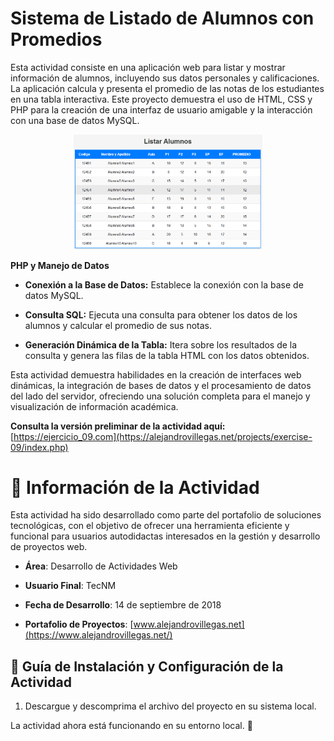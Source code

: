 # Sistema de Listado de Alumnos con Promedios

Esta actividad consiste en una aplicación web para listar y mostrar información de alumnos, incluyendo sus datos personales y calificaciones. La aplicación calcula y presenta el promedio de las notas de los estudiantes en una tabla interactiva. Este proyecto demuestra el uso de HTML, CSS y PHP para la creación de una interfaz de usuario amigable y la interacción con una base de datos MySQL.

<p align="center">
  <img src="./Readme-01.png" alt="Descripción de la imagen" width="60%">
</p>

**PHP y Manejo de Datos**

- **Conexión a la Base de Datos:** Establece la conexión con la base de datos MySQL.

- **Consulta SQL:** Ejecuta una consulta para obtener los datos de los alumnos y calcular el promedio de sus notas.

- **Generación Dinámica de la Tabla:** Itera sobre los resultados de la consulta y genera las filas de la tabla HTML con los datos obtenidos.

Esta actividad demuestra habilidades en la creación de interfaces web dinámicas, la integración de bases de datos y el procesamiento de datos del lado del servidor, ofreciendo una solución completa para el manejo y visualización de información académica.

**Consulta la versión preliminar de la actividad aquí:** [https://ejercicio_09.com](https://alejandrovillegas.net/projects/exercise-09/index.php)

# 📌 Información de la Actividad

Esta actividad ha sido desarrollado como parte del portafolio de soluciones tecnológicas, con el objetivo de ofrecer una herramienta eficiente y funcional para usuarios autodidactas interesados en la gestión y desarrollo de proyectos web.

- **Área**: Desarrollo de Actividades Web

- **Usuario Final**: TecNM

- **Fecha de Desarrollo**: 14 de septiembre de 2018

- **Portafolio de Proyectos**: [www.alejandrovillegas.net](https://www.alejandrovillegas.net/)

## 🔧 Guía de Instalación y Configuración de la Actividad

1. Descargue y descomprima el archivo del proyecto en su sistema local.

La actividad ahora está funcionando en su entorno local. 🎉
